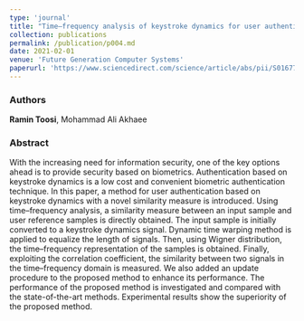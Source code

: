 ```yaml
---
type: 'journal'
title: "Time–frequency analysis of keystroke dynamics for user authentication"
collection: publications
permalink: /publication/p004.md
date: 2021-02-01
venue: 'Future Generation Computer Systems'
paperurl: 'https://www.sciencedirect.com/science/article/abs/pii/S0167739X19319247'
---
```


<h3> Authors </h3>
<b>Ramin Toosi</b>, Mohammad Ali Akhaee

<h3> Abstract </h3>
With the increasing need for information security, one of the key options ahead is to provide security based on biometrics. Authentication based on keystroke dynamics is a low cost and convenient biometric authentication technique. In this paper, a method for user authentication based on keystroke dynamics with a novel similarity measure is introduced. Using time–frequency analysis, a similarity measure between an input sample and user reference samples is directly obtained. The input sample is initially converted to a keystroke dynamics signal. Dynamic time warping method is applied to equalize the length of signals. Then, using Wigner distribution, the time–frequency representation of the samples is obtained. Finally, exploiting the correlation coefficient, the similarity between two signals in the time–frequency domain is measured. We also added an update procedure to the proposed method to enhance its performance. The performance of the proposed method is investigated and compared with the state-of-the-art methods. Experimental results show the superiority of the proposed method.